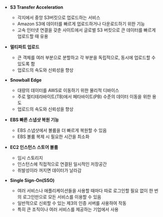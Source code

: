 
- __S3 Transfer Acceleration__
  -  각지에서 중앙 S3버킷으로 업로드하는 서비스
  -  Amazon S3에 데이터를 빠르게 업로드하거나 다운로드하기 위한 기능
  -  고속 인터넷 연결을 갖춘 사이트에서 글로벌 S3 버킷으로 큰 데이터를 빠르게 업로드할 때 유용
    
-  __멀티파트 업로드__
    -   큰 객체를 여러 부분으로 분할하고 각 부분을 독립적으로, 동시에 업로드할 수 있도록 함
    -   업로드의 속도와 신뢰성을 향상
    
-  __Snowball Edge__
    -   대량의 데이터를 AWS로 이동하기 위한 물리적 디바이스
    -   주로 멀티테라바이트(TB)에서 페타바이트(PB) 수준의 데이터 이동을 위한 용도
    -   업로드의 속도와 신뢰성을 향상
 
-  __EBS 빠른 스냅샷 복원 기능__
    -   EBS 스냅샷에서 볼륨을 더 빠르게 복원할 수 있음
    -   EBS 볼륨 복제 시 필요한 시간을 최소화
 
-  __EC2 인스턴스 스토어 볼륨__
    -   임시 스토리지
    -   인스턴스에 직접적으로 연결된 일시적인 저장공간
    -   취발성이라 꺼지면 데이터가 날라감
 
-  __Single Sign-On(SSO)__
    -   여러 서비스나 애플리케이션들을 사용할 때마다 따로 로그인할 필요 없이 한 번의 로그인만으로 모든 서비스를 이용할 수 있음
    -   일반적으로 신뢰할 수 있는 제3의 인증 서버를 사용하여 작동
    -   특히 큰 조직이나 여러 서비스를 제공하는 기업에서 사용
